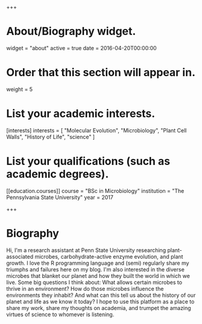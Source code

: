+++
# About/Biography widget.
widget = "about"
active = true
date = 2016-04-20T00:00:00

# Order that this section will appear in.
weight = 5

# List your academic interests.
[interests]
  interests = [
    "Molecular Evolution",
    "Microbiology",
    "Plant Cell Walls",
    "History of Life",
    "science"
  ]

# List your qualifications (such as academic degrees).
[[education.courses]]
  course = "BSc in Microbiology"
  institution = "The Pennsylvania State University"
  year = 2017
 
+++

# Biography

Hi, I'm a research assistant at Penn State University researching plant-associated microbes, carbohydrate-active enzyme evolution, and plant growth. I love the R programming language and (semi) regularly share my triumphs and failures here on my blog. I'm also interested in the diverse microbes that blanket our planet and how they built the world in which we live. Some big questions I think about: What allows certain microbes to thrive in an environment? How do those microbes influence the environments they inhabit? And what can this tell us about the history of our planet and life as we know it today? I hope to use this platform as a place to share my work, share my thoughts on academia, and trumpet the amazing virtues of science to whomever is listening. 
